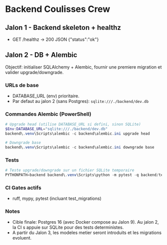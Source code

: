 # Backend Coulisses Crew

## Jalon 1 - Backend skeleton + healthz

* GET /healthz -> 200 JSON {"status":"ok"}

## Jalon 2 - DB + Alembic

Objectif: initialiser SQLAlchemy + Alembic, fournir une premiere migration et valider upgrade/downgrade.

### URLs de base

* DATABASE_URL (env) prioritaire.
* Par defaut au jalon 2 (sans Postgres): `sqlite:///./backend/dev.db`

### Commandes Alembic (PowerShell)

```powershell
# Upgrade head (utilise DATABASE_URL si defini, sinon SQLite)
$Env:DATABASE_URL="sqlite:///./backend/dev.db"
backend\.venv\Scripts\alembic -c backend\alembic.ini upgrade head

# Downgrade base
backend\.venv\Scripts\alembic -c backend\alembic.ini downgrade base
```

### Tests

```powershell
# Teste upgrade/downgrade sur un fichier SQLite temporaire
PYTHONPATH=backend backend\.venv\Scripts\python -m pytest -q backend/tests/test_migrations.py
```

### CI Gates actifs

* ruff, mypy, pytest (incluant test_migrations)

### Notes

* Cible finale: Postgres 16 (avec Docker compose au Jalon 9). Au jalon 2, la CI s appuie sur SQLite pour des tests deterministes.
* A partir du Jalon 3, les modeles metier seront introduits et les migrations evoluent.
